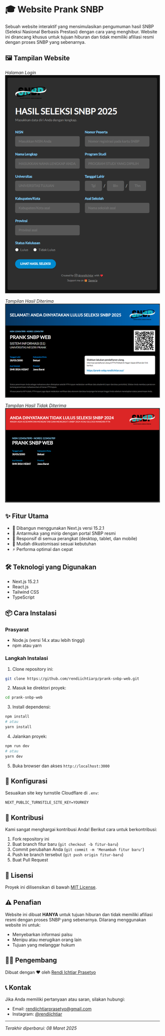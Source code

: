 # 🎓 Website Prank SNBP

Sebuah website interaktif yang mensimulasikan pengumuman hasil SNBP (Seleksi Nasional Berbasis Prestasi) dengan cara yang menghibur. Website ini dirancang khusus untuk tujuan hiburan dan tidak memiliki afiliasi resmi dengan proses SNBP yang sebenarnya.

## 🖼️ Tampilan Website
*Halaman Login*<br>
![Halaman Login](https://raw.githubusercontent.com/rendiichtiarp/prank-snbp-web/refs/heads/main/public/halaman-login.png)

*Tampilan Hasil Diterima*<br>
![Hasil Diterima](https://raw.githubusercontent.com/rendiichtiarp/prank-snbp-web/refs/heads/main/public/halaman-hasil-accept.png)

*Tampilan Hasil Tidak Diterima*<br>
![Hasil Tidak Diterima](https://raw.githubusercontent.com/rendiichtiarp/prank-snbp-web/refs/heads/main/public/halaman-hasil-reject.png)

## ✨ Fitur Utama
- 🚀 Dibangun menggunakan Next.js versi 15.2.1
- 💎 Antarmuka yang mirip dengan portal SNBP resmi
- 📱 Responsif di semua perangkat (desktop, tablet, dan mobile)
- 🎨 Mudah dikustomisasi sesuai kebutuhan
- ⚡ Performa optimal dan cepat

## 🛠️ Teknologi yang Digunakan
- Next.js 15.2.1
- React.js
- Tailwind CSS
- TypeScript

## 📦 Cara Instalasi

### Prasyarat
- Node.js (versi 14.x atau lebih tinggi)
- npm atau yarn

### Langkah Instalasi

1. Clone repository ini:
```bash
git clone https://github.com/rendiichtiarp/prank-snbp-web.git
```

2. Masuk ke direktori proyek:
```bash
cd prank-snbp-web
```

3. Install dependensi:
```bash
npm install
# atau
yarn install
```

4. Jalankan proyek:
```bash
npm run dev
# atau
yarn dev
```

5. Buka browser dan akses `http://localhost:3000`

## 🔧 Konfigurasi
Sesuaikan site key turnstile Cloudflare di `.env`:
```env
NEXT_PUBLIC_TURNSTILE_SITE_KEY=YOURKEY
```

## 🤝 Kontribusi
Kami sangat menghargai kontribusi Anda! Berikut cara untuk berkontribusi:

1. Fork repository ini
2. Buat branch fitur baru (`git checkout -b fitur-baru`)
3. Commit perubahan Anda (`git commit -m 'Menambah fitur baru'`)
4. Push ke branch tersebut (`git push origin fitur-baru`)
5. Buat Pull Request

## 📝 Lisensi
Proyek ini dilisensikan di bawah [MIT License](LICENSE).

## ⚠️ Penafian
Website ini dibuat **HANYA** untuk tujuan hiburan dan tidak memiliki afiliasi resmi dengan proses SNBP yang sebenarnya. Dilarang menggunakan website ini untuk:
- Menyebarkan informasi palsu
- Menipu atau merugikan orang lain
- Tujuan yang melanggar hukum

## 👨‍💻 Pengembang
Dibuat dengan ❤️ oleh [Rendi Ichtiar Prasetyo](https://github.com/rendiichtiarp)

## 📞 Kontak
Jika Anda memiliki pertanyaan atau saran, silakan hubungi:
- Email: [rendiichtiarprasetyo@gmail.com](mailto:rendiichtiarprasetyo@gmail.com)
- Instagram: [@rendiichtiar](https://www.instagram.com/rendiichtiar)

---
*Terakhir diperbarui: 08 Maret 2025*
